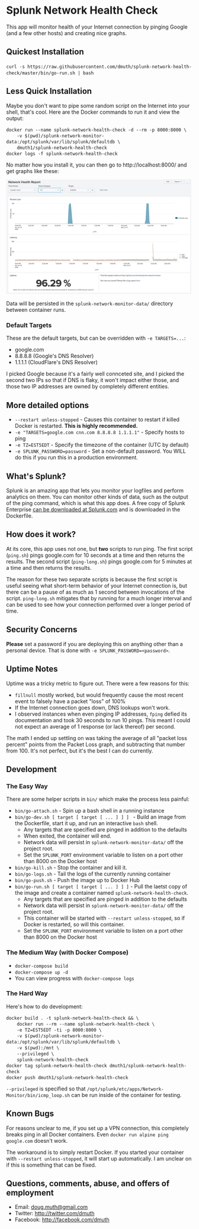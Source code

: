 # Splunk Network Health Check

This app will monitor health of your Internet connection by pinging Google 
(and a few other hosts) and creating nice graphs.


## Quickest Installation

`curl -s https://raw.githubusercontent.com/dmuth/splunk-network-health-check/master/bin/go-run.sh | bash`


## Less Quick Installation

Maybe you don't want to pipe some random script on the Internet into your shell, that's cool.
Here are the Docker commands to run it and view the output:

```
docker run --name splunk-network-health-check -d --rm -p 8000:8000 \
	-v $(pwd)/splunk-network-monitor-data:/opt/splunk/var/lib/splunk/defaultdb \
	dmuth1/splunk-network-health-check
docker logs -f splunk-network-health-check
```


No matter how you install it, you can then go to http://localhost:8000/ and get graphs like these:

<img src="./img/network-report.png" width="500" /> 


Data will be persisted in the `splunk-network-monitor-data/` directory between container runs.


### Default Targets

These are the default targets, but can be overridden with `-e TARGETS=...`: 

- google.com
- 8.8.8.8 (Google's DNS Resolver)
- 1.1.1.1 (CloudFlare's DNS Resolver)

I picked Google because it's a fairly well connceted site, and I picked the second two IPs so that if 
DNS is flaky, it won't impact either those, and those two IP addresses are owned by completely different entities.


## More detailed options

- `--restart unless-stopped` - Causes this container to restart if killed Docker is restarted. **This is highly recommended.**
- `-e "TARGETS=google.com cnn.com 8.8.8.8 1.1.1.1"` - Specify hosts to ping
- `-e TZ=EST5EDT` - Specify the timezone of the container (UTC by default)
- `-e SPLUNK_PASSWORD=password` - Set a non-default password. You WILL do this if you run this in a production environment.


## What's Splunk?

Splunk is an amazing app that lets you monitor your logfiles and perform analytics on them.  You can monitor other kinds of data, such as the output of the ping command, which is what this app does.  A free copy of Splunk Enterprise [can be downloaded at Splunk.com](http://www.splunk.com/) and is downloaded in the Dockerfile.


## How does it work?

At its core, this app uses not one, but **two** scripts to run ping.  The first script (`ping.sh`) pings google.com for 10 seconds at a time and then returns the results.  The second script (`ping-long.sh`) pings google.com for 5 minutes at a time and then returns the results.  

The reason for these two separate scripts is because the first script is useful seeing what short-term behavior of your Internet connection is, but there can be a pause of as much as 1 second between invocations of the script.  `ping-long.sh` mitigates that by running for a much longer interval and can be used to see how your connection performed over a longer period of time.


## Security Concerns

**Please** set a password if you are deploying this on anything other than a personal device.
That is done with `-e SPLUNK_PASSWORD=<password>`.


## Uptime Notes

Uptime was a tricky metric to figure out.  There were a few reasons for this:

- `fillnull` mostly worked, but would frequently cause the most recent event to falsely have a packet "loss" of 100%
- If the Internet connection goes down, DNS lookups won't work.
- I observed instances when even pinging IP addresses, `fping` defied its documentation and took 30 seconds to run 10 pings. This meant I could not expect an average of 1 response (or lack thereof) per second.

The math I ended up settling on was taking the average of all "packet loss percent" points from the Packet Loss graph, and subtracting that number from 100.  It's not perfect, but it's the best I can do currently.


## Development


### The Easy Way

There are some helper scripts in `bin/` which make the process less painful:

- `bin/go-attach.sh` - Spin up a bash shell in a running instance
- `bin/go-dev.sh [ target [ target [ ... ] ] ] ` - Build an image from the Dockerfile, start it up, and run an interactive `bash` shell. 
   - Any targets that are specified are pinged in addition to the defaults
   - When exited, the container will end.
   - Network data will persist in `splunk-network-monitor-data/` off the project root.
   - Set the `SPLUNK_PORT` environment variable to listen on a port other than 8000 on the Docker host
- `bin/go-kill.sh` - Stop the container and kill it.
- `bin/go-logs.sh` - Tail the logs of the currently running container
- `bin/go-push.sh` - Push the image up to Docker Hub
- `bin/go-run.sh [ target [ target [ ... ] ] ]` - Pull the laetst copy of the image and create a container named `splunk-network-health-check`.
   - Any targets that are specified are pinged in addition to the defaults
   - Network data will persist in `splunk-network-monitor-data/` off the project root.
   - This container will be started with `--restart unless-stopped`, so if Docker is restarted, so will this container.
   - Set the `SPLUNK_PORT` environment variable to listen on a port other than 8000 on the Docker host


### The Medium Way (with Docker Compose)

- `docker-compose build`
- `docker-compose up -d`
- You can view progress with `docker-compose logs`


### The Hard Way

Here's how to do development:

```
docker build . -t splunk-network-health-check && \
	docker run --rm --name splunk-network-health-check \
	-e TZ=EST5EDT -ti -p 8000:8000 \
	-v $(pwd)/splunk-network-monitor-data:/opt/splunk/var/lib/splunk/defaultdb \
	-v $(pwd):/mnt \
	--privileged \
	splunk-network-health-check
docker tag splunk-network-health-check dmuth1/splunk-network-health-check
docker push dmuth1/splunk-network-health-check
```

`--privileged` is specified so that `/opt/splunk/etc/apps/Network-Monitor/bin/icmp_loop.sh` can
be run inside of the container for testing.


## Known Bugs

For reasons unclear to me, if you set up a VPN connection, this completely breaks ping in all
Docker containers.  Even `docker run alpine ping google.com` doesn't work.

The workaround is to simply restart Docker.  If you started your container with `--restart unless-stopped`,
it will start up automatically.  I am unclear on if this is something that can be fixed.


## Questions, comments, abuse, and offers of employment

- Email: doug.muth@gmail.com
- Twitter: http://twitter.com/dmuth
- Facebook: http://facebook.com/dmuth


